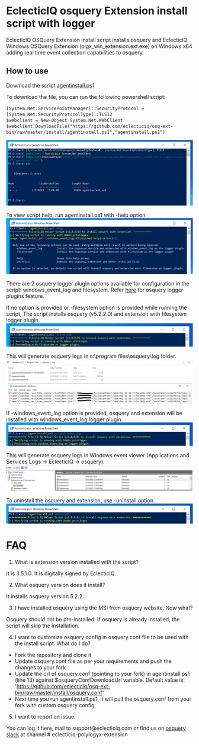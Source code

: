 ﻿# EclecticIQ osquery Extension install script with logger

EclecticIQ OSQuery Extension install script installs osquery and EclecticIQ Windows OSQuery Extension (plgx_win_extension.ext.exe) on Windows x64
adding real time event collection capabilities to osquery.

## How to use

Download the script [agentinstall.ps1](https://github.com/eclecticiq/osq-ext-bin/raw/master/install/agentinstall.ps1)

To download the file, you can run the following powershell script:
~~~~~~~~~~~~~~~~~~~~~~~~~~~~~~~~~~~~~~~~~~~~~~~~~~~~~~~~~~~~~~~~~~~~~~~~~~~~~~~~
[System.Net.ServicePointManager]::SecurityProtocol = [System.Net.SecurityProtocolType]::TLS12
$webclient = New-Object System.Net.WebClient
$webclient.DownloadFile("https://github.com/eclecticiq/osq-ext-bin/raw/master/install/agentinstall.ps1","agentinstall.ps1")
~~~~~~~~~~~~~~~~~~~~~~~~~~~~~~~~~~~~~~~~~~~~~~~~~~~~~~~~~~~~~~~~~~~~~~~~~~~~~~~~
![Script_download](Images/script_download.png)

To view script help, run agentinstall.ps1 with -help option.   
![Script_help](Images/script_help.PNG)

There are 2 osquery logger plugin options available for configuration in the script: windows_event_log and filesystem. 
Refer [here](https://osquery.readthedocs.io/en/stable/deployment/logging/) for osquery logger plugins feature.

If no option is provided or -filesystem option is provided while running the script, The script installs osquery (v5.2.2.0) and extension with filesystem logger plugin.
![fs_logger_selected](Images/fs_logger_selected.PNG)

This will generate osquery logs in c:\program files\osquery\log folder.
![fs_logger_view](Images/fs_logger_view.png)

If -windows_event_log option is provided, osquery and extension will be installed with windows_event_log logger plugin.
![evtlog_logger_selected](Images/evtlog_logger_selected.PNG)

This will generate osquery logs in Windows event viewer (Applications and Services Logs -> EclecticIQ -> osquery).
![evtlog_logger_view](Images/evtlog_logger_view.png)

To uninstall the osquery and extension, use -uninstall option.
![uninstall](Images/uninstall.PNG)

# FAQ

1.  What is extension version installed with the script?

It is 3.5.1.0. It is digitally signed by EclecticIQ.

2.  What osquery version does it install?

It installs osquery version 5.2.2.

3.  I have installed osquery using the MSI from osquery website. Now what?

Osquery should not be pre-installed. If osquery is already installed, the script will skip the installation.

4. I want to customize osquery config in osquery.conf file to be used with the install script. What do I do?
- Fork the repository and clone it
- Update osquery.conf file as per your requirements and push the changes to your fork
- Update the url of osquery.conf (pointing to your fork) in agentinstall.ps1 (line 13) against $osqueryConfDownloadUrl variable. Default value is: 'https://github.com/eclecticiq/osq-ext-bin/raw/master/install/osquery.conf' 
- Next time you run agentinstall.ps1, it will pull the osquery.conf from your fork with custom osquery config

5. I want to report an issue.

You can log it here, mail to support\@eclecticiq.com or find us on [osquery
slack](https://osquery.slack.com/) at channel \# eclecticiq-polylogyx-extension
